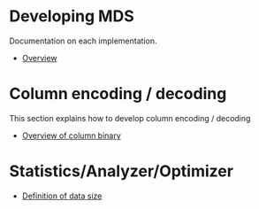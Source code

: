 <!---
  Licensed under the Apache License, Version 2.0 (the "License");
  you may not use this file except in compliance with the License.
  You may obtain a copy of the License at

   http://www.apache.org/licenses/LICENSE-2.0

  Unless required by applicable law or agreed to in writing, software
  distributed under the License is distributed on an "AS IS" BASIS,
  WITHOUT WARRANTIES OR CONDITIONS OF ANY KIND, either express or implied.
  See the License for the specific language governing permissions and
  limitations under the License. See accompanying LICENSE file.
-->

# Developing MDS

Documentation on each implementation.

* [Overview](overview.md)

# Column encoding / decoding

This section explains how to develop column encoding / decoding

* [Overview of column binary](binary/column_binary.md)

# Statistics/Analyzer/Optimizer

* [Definition of data size](statistics/data_size.md)

